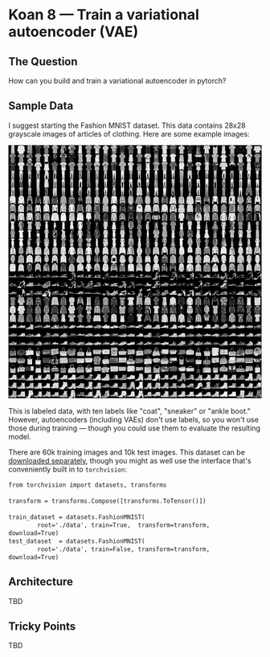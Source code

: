 # Koan 8 — Train a variational autoencoder (VAE)

## The Question
How can you build and train a variational autoencoder in pytorch?

## Sample Data
I suggest starting the Fashion MNIST dataset. This data contains 28x28
grayscale images of articles of clothing. Here are some example images:

![sample images from Fashion MNIST](fashion-mnist-sprite.png)

This is labeled data, with ten labels like "coat", "sneaker" or "ankle boot."
However, autoencoders (including VAEs) don't use labels, so you won't use those
during training — though you could use them to evaluate the resulting model.

There are 60k training images and 10k test images. This dataset can be
[downloaded separately](https://github.com/zalandoresearch/fashion-mnist),
though you might as well use the interface that's
conveniently built in to `torchvision`:

```
from torchvision import datasets, transforms

transform = transforms.Compose([transforms.ToTensor()])

train_dataset = datasets.FashionMNIST(
        root='./data', train=True,  transform=transform, download=True)
test_dataset  = datasets.FashionMNIST(
        root='./data', train=False, transform=transform, download=True)
```

## Architecture

TBD

## Tricky Points

TBD






